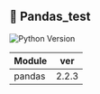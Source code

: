 ## 🚀 Pandas_test
![Python Version](https://img.shields.io/badge/python-3.13-blue)

| Module | ver    |
|--------|-------|
| pandas | 2.2.3  |